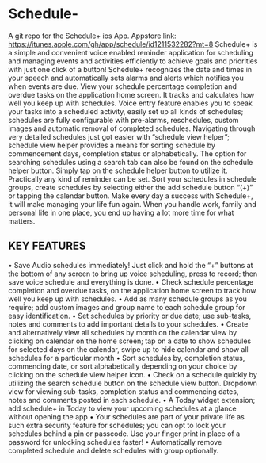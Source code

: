 # Schedule-
A git repo for the Schedule+ ios App. Appstore link:  https://itunes.apple.com/gh/app/schedule/id1211532282?mt=8
Schedule+ is a simple and convenient voice enabled reminder application for scheduling and managing events and activities efficiently to achieve goals and priorities with just one click of a button!
Schedule+ recognizes the date and times in your speech and automatically sets alarms and alerts which notifies you when events are due.
View your schedule percentage completion and overdue tasks on the application home screen. It tracks and calculates how well you keep up with schedules. Voice entry feature enables you to speak your tasks into a scheduled activity, easily set up all kinds of schedules; schedules are fully configurable with pre-alarms, reschedules, custom images and automatic removal of completed schedules.
Navigating through very detailed schedules just got easier with “schedule view helper”; schedule view helper provides a means for sorting schedule by commencement days, completion status or alphabetically. The option for searching schedules using a search tab can also be found on the schedule helper button. Simply tap on the schedule helper button to utilize it. 
Practically any kind of reminder can be set. Sort your schedules in schedule groups, create schedules by selecting either the add schedule button “(+)” or tapping the calendar button.
Make every day a success with Schedule+, it will make managing your life fun again. When you handle work, family and personal life in one place, you end up having a lot more time for what matters.
 
## KEY FEATURES
• Save Audio schedules immediately! Just click and hold the “+” buttons at the bottom of any screen to bring up voice scheduling, press to record; then save voice schedule and everything is done.
• Check schedule percentage completion and overdue tasks, on the application home screen to track how well you keep up with schedules.
• Add as many schedule groups as you require; add custom images and group name to each schedule group for easy identification.
• Set schedules by priority or due date; use sub-tasks, notes and comments to add important details to your schedules.
• Create and alternatively view all schedules by month on the calendar view by clicking on calendar on the home screen; tap on a date to show schedules for selected days on the calendar, swipe up to hide calendar and show all schedules for a particular month
• Sort schedules by, completion status, commencing date, or sort alphabetically depending on your choice by clicking on the schedule view helper icon.
• Check on a schedule quickly by utilizing the search schedule button on the schedule view button. Dropdown view for viewing sub-tasks, completion status and commencing dates, notes and comments posted in each schedule.
•  A Today widget extension;  add schedule+  in Today to view your upcoming schedules at a glance without opening the app
• Your schedules are part of your private life as such extra security feature for schedules; you can opt to lock your schedules behind a pin or passcode.  Use your finger print in place of a password for unlocking schedules faster!
• Automatically remove completed schedule and delete schedules with group optionally.

